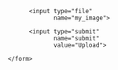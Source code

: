 <form action="upload.php"
           method="post"
           enctype="multipart/form-data">

           <input type="file"
                  name="my_image">

           <input type="submit"
                  name="submit"
                  value="Upload">

     </form>
